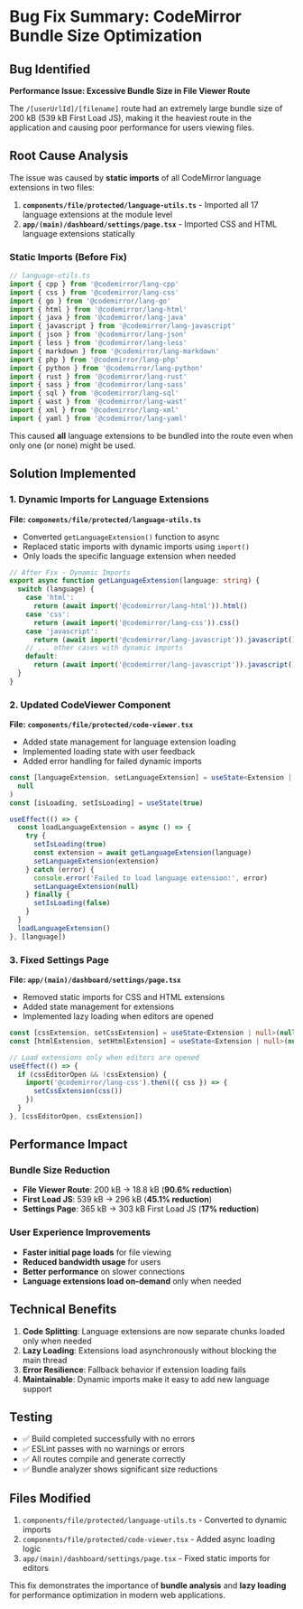 # Bug Fix Summary: CodeMirror Bundle Size Optimization

## Bug Identified

**Performance Issue: Excessive Bundle Size in File Viewer Route**

The `/[userUrlId]/[filename]` route had an extremely large bundle size of 200 kB (539 kB First Load JS), making it the heaviest route in the application and causing poor performance for users viewing files.

## Root Cause Analysis

The issue was caused by **static imports** of all CodeMirror language extensions in two files:

1. **`components/file/protected/language-utils.ts`** - Imported all 17 language extensions at the module level
2. **`app/(main)/dashboard/settings/page.tsx`** - Imported CSS and HTML language extensions statically

### Static Imports (Before Fix)

```typescript
// language-utils.ts
import { cpp } from '@codemirror/lang-cpp'
import { css } from '@codemirror/lang-css'
import { go } from '@codemirror/lang-go'
import { html } from '@codemirror/lang-html'
import { java } from '@codemirror/lang-java'
import { javascript } from '@codemirror/lang-javascript'
import { json } from '@codemirror/lang-json'
import { less } from '@codemirror/lang-less'
import { markdown } from '@codemirror/lang-markdown'
import { php } from '@codemirror/lang-php'
import { python } from '@codemirror/lang-python'
import { rust } from '@codemirror/lang-rust'
import { sass } from '@codemirror/lang-sass'
import { sql } from '@codemirror/lang-sql'
import { wast } from '@codemirror/lang-wast'
import { xml } from '@codemirror/lang-xml'
import { yaml } from '@codemirror/lang-yaml'
```

This caused **all** language extensions to be bundled into the route even when only one (or none) might be used.

## Solution Implemented

### 1. Dynamic Imports for Language Extensions

**File: `components/file/protected/language-utils.ts`**

- Converted `getLanguageExtension()` function to async
- Replaced static imports with dynamic imports using `import()`
- Only loads the specific language extension when needed

```typescript
// After Fix - Dynamic Imports
export async function getLanguageExtension(language: string) {
  switch (language) {
    case 'html':
      return (await import('@codemirror/lang-html')).html()
    case 'css':
      return (await import('@codemirror/lang-css')).css()
    case 'javascript':
      return (await import('@codemirror/lang-javascript')).javascript()
    // ... other cases with dynamic imports
    default:
      return (await import('@codemirror/lang-javascript')).javascript()
  }
}
```

### 2. Updated CodeViewer Component

**File: `components/file/protected/code-viewer.tsx`**

- Added state management for language extension loading
- Implemented loading state with user feedback
- Added error handling for failed dynamic imports

```typescript
const [languageExtension, setLanguageExtension] = useState<Extension | null>(
  null
)
const [isLoading, setIsLoading] = useState(true)

useEffect(() => {
  const loadLanguageExtension = async () => {
    try {
      setIsLoading(true)
      const extension = await getLanguageExtension(language)
      setLanguageExtension(extension)
    } catch (error) {
      console.error('Failed to load language extension:', error)
      setLanguageExtension(null)
    } finally {
      setIsLoading(false)
    }
  }
  loadLanguageExtension()
}, [language])
```

### 3. Fixed Settings Page

**File: `app/(main)/dashboard/settings/page.tsx`**

- Removed static imports for CSS and HTML extensions
- Added state management for extensions
- Implemented lazy loading when editors are opened

```typescript
const [cssExtension, setCssExtension] = useState<Extension | null>(null)
const [htmlExtension, setHtmlExtension] = useState<Extension | null>(null)

// Load extensions only when editors are opened
useEffect(() => {
  if (cssEditorOpen && !cssExtension) {
    import('@codemirror/lang-css').then(({ css }) => {
      setCssExtension(css())
    })
  }
}, [cssEditorOpen, cssExtension])
```

## Performance Impact

### Bundle Size Reduction

- **File Viewer Route**: 200 kB → 18.8 kB (**90.6% reduction**)
- **First Load JS**: 539 kB → 296 kB (**45.1% reduction**)
- **Settings Page**: 365 kB → 303 kB First Load JS (**17% reduction**)

### User Experience Improvements

- **Faster initial page loads** for file viewing
- **Reduced bandwidth usage** for users
- **Better performance** on slower connections
- **Language extensions load on-demand** only when needed

## Technical Benefits

1. **Code Splitting**: Language extensions are now separate chunks loaded only when needed
2. **Lazy Loading**: Extensions load asynchronously without blocking the main thread
3. **Error Resilience**: Fallback behavior if extension loading fails
4. **Maintainable**: Dynamic imports make it easy to add new language support

## Testing

- ✅ Build completed successfully with no errors
- ✅ ESLint passes with no warnings or errors
- ✅ All routes compile and generate correctly
- ✅ Bundle analyzer shows significant size reductions

## Files Modified

1. `components/file/protected/language-utils.ts` - Converted to dynamic imports
2. `components/file/protected/code-viewer.tsx` - Added async loading logic
3. `app/(main)/dashboard/settings/page.tsx` - Fixed static imports for editors

This fix demonstrates the importance of **bundle analysis** and **lazy loading** for performance optimization in modern web applications.
